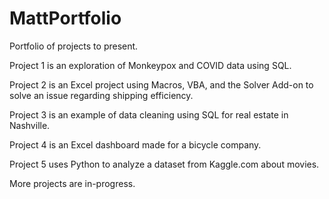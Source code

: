 # MattPortfolio
Portfolio of projects to present.

Project 1 is an exploration of Monkeypox and COVID data using SQL.

Project 2 is an Excel project using Macros, VBA, and the Solver Add-on to solve an issue regarding shipping efficiency.

Project 3 is an example of data cleaning using SQL for real estate in Nashville.

Project 4 is an Excel dashboard made for a bicycle company.

Project 5 uses Python to analyze a dataset from Kaggle.com about movies.

More projects are in-progress.
